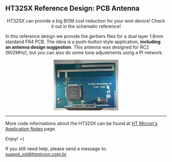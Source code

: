 ## HT32SX Reference Design: PCB Antenna
<div align="center">
HT32SX can provide a big BOM cost reduction for your end-device! Check it out in the schematic reference!
</div>

In this reference design we provide the gerbers files for a dual layer 1.6mm stardand FR4 PCB. The ideia is a push-button style application, **including an antenna design suggestion**. This antenna was designed for RC2 (902MHz), but you can also do some tune adjustments using a PI network.

<div align="center">
  <img src="pcb_antenna.jpg" width="40%">
</div>

---

More code informations about the HT32SX can be found at [HT Micron's Application Notes](https://htmicron.github.io/index.html) page.

Enjoy! =)

If you still need help, please send a message to: suppot_iot@htmicron.com.br 
